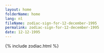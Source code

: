 ```yaml
---
layout: home
folderName: home
lang: nl
fileName: zodiac-sign-for-12-december-1995
permalink: zodiac-sign-for-12-december-1995
date: 12-12-1995
---
```

{% include zodiac.html %}
